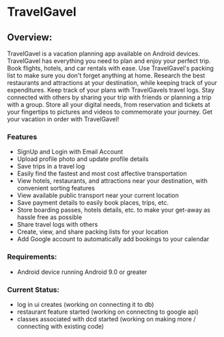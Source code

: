 # TravelGavel

## Overview:
TravelGavel is a vacation planning app available on Android devices. TravelGavel has everything you need to plan and enjoy your perfect trip. Book flights, hotels, and car rentals with ease. Use TravelGavel's packing list to make sure you don't forget anything at home. Research the best restaurants and attractions at your destination, while keeping track of your expenditures. Keep track of your plans with TravelGavels travel logs. Stay connected with others by sharing your trip with friends or planning a trip with a group. Store all your digital needs, from reservation and tickets at your fingertips to pictures and videos to commemorate your journey. Get your vacation in order with TravelGavel!

### Features
- SignUp and Login with Email Account
- Upload profile photo and update profile details
- Save trips in a travel log
- Easily find the fastest and most cost affective transportation
- View hotels, restaurants, and attractions near your destination, with convenient sorting features
- View available public transport near your current location
- Save payment details to easily book places, trips, etc.
- Store boarding passes, hotels details, etc. to make your get-away as hassle free as possible
- Share travel logs with others
- Create, view, and share packing lists for your location
- Add Google account to automatically add bookings to your calendar

### Requirements:
- Android device running Android 9.0 or greater

### Current Status:
- log in ui creates (working on connecting it to db)
- restaurant feature started (working on connecting to google api)
- classes associated with dcd started (working on making more / connecting with existing code)
